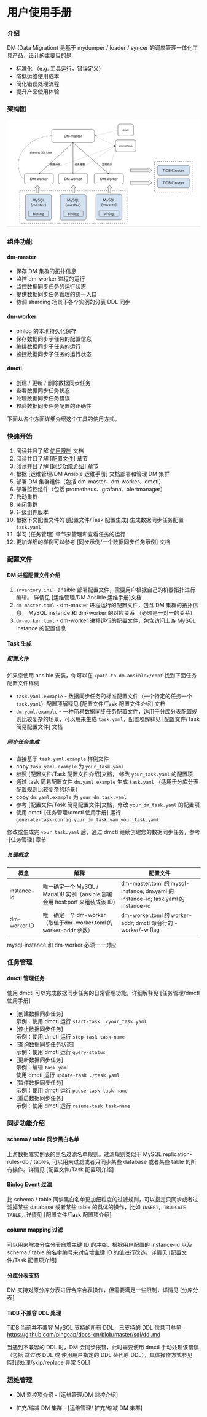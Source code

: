 用户使用手册
===

### 介绍

DM (Data Migration) 是基于 mydumper / loader / syncer 的调度管理一体化工具产品，设计的主要目的是
   - 标准化 （e.g. 工具运行，错误定义）
   - 降低运维使用成本
   - 简化错误处理流程
   - 提升产品使用体验

### 架构图

   ![DM structure](./architecture.png)

### 组件功能

#### dm-master

- 保存 DM 集群的拓扑信息
- 监控 dm-worker 进程的运行
- 监控数据同步任务的运行状态
- 提供数据同步任务管理的统一入口
- 协调 sharding 场景下各个实例的分表 DDL 同步

#### dm-worker

- binlog 的本地持久化保存
- 保存数据同步子任务的配置信息
- 编排数据同步子任务的运行
- 监控数据同步子任务的运行状态

#### dmctl

- 创建 / 更新 / 删除数据同步任务
- 查看数据同步任务状态
- 处理数据同步任务错误
- 校验数据同步任务配置的正确性


下面从各个方面详细介绍这个工具的使用方式。

### 快速开始

1. 阅读并且了解 [使用限制](./limits.md) 文档
2. 阅读并且了解 [[配置文件](https://docs.google.com/document/d/1D5qaUNcaxr441adZKyo7QzXo1J_dDlPl1N5ITlnHIQc/edit#heading=h.m7nrdrxv91e3)] 章节
3. 阅读并且了解 [[同步功能介绍](https://docs.google.com/document/d/1D5qaUNcaxr441adZKyo7QzXo1J_dDlPl1N5ITlnHIQc/edit#heading=h.kb6bkf32ww8v)] 章节
4. 根据 [运维管理/DM Ansible 运维手册] 文档部署和管理 DM 集群
  1. 部署 DM 集群组件（包括 dm-master、dm-worker、dmctl）
  2. 部署监控组件（包括 prometheus、grafana、alertmanager）
  3. 启动集群
  4. 关闭集群
  5. 升级组件版本
5. 根据下文配置文件的  [配置文件/Task 配置生成] 生成数据同步任务配置 `task.yaml`
6. 学习 [任务管理] 章节来管理和查看任务的运行
7. 更加详细的样例可以参考 [同步示例/一个数据同步任务示例] 文档

### 配置文件

#### DM 进程配置文件介绍

1. `inventory.ini` - ansible 部署配置文件，需要用户根据自己的机器拓扑进行编辑。 详情见 [运维管理/DM Ansible 运维手册]文档
2. `dm-master.toml` - dm-master 进程运行的配置文件，包含 DM 集群的拓扑信息， MySQL instance 和 dm-worker 的对应关系 （必须是一对一的关系）
3. `dm-worker.toml` - dm-worker 进程运行的配置文件，包含访问上游 MySQL instance 的配置信息

#### Task 生成

##### 配置文件

如果您使用 ansible 安装，你可以在 `<path-to-dm-ansible>/conf` 找到下面任务配置文件样例

- `task.yaml.exmaple` -  数据同步任务的标准配置文件（一个特定的任务一个 `task.yaml`）配置项解释见  [配置文件/Task 配置文件介绍] 文档
- `dm.yaml.example` - 一种简易数据同步任务配置文件，适用于分库分表配置规则比较复杂的场景，可以用来生成 `task.yaml`，配置项解释见 [配置文件/Task 简易配置文件] 文档

##### 同步任务生成

- 直接基于 `task.yaml.example` 样例文件
 - copy `task.yaml.example` 为 `your_task.yaml`
 - 参照 [配置文件/Task 配置文件介绍]文档， 修改 `your_task.yaml` 的配置项
- 通过 task 简易配置文件 `dm.yaml.example` 生成 `task.yaml` （适用于分库分表配置规则比较复杂的场景）
 - copy `dm.yaml.example` 为 `your_dm_task.yaml`
 - 参考 [配置文件/Task 简易配置文件]文档，修改 `your_dm_task.yaml` 的配置项
 - 使用 dmctl [任务管理/dmctl 使用手册] 运行  
    `generate-task-config your_dm_task.yam your_task.yaml`

修改或生成完 `your_task.yaml` 后，通过 dmctl 继续创建您的数据同步任务，参考 ·[任务管理] 章节

##### 关键概念

| 概念         | 解释                                                         | 配置文件                                                     |
| ------------ | ------------------------------------------------------------ | ------------------------------------------------------------ |
| instance-id  | 唯一确定一个 MySQL / MariaDB 实例（ansible 部署会用 host:port 来组装成该 ID） | dm-master.toml 的 mysql-instance; dm.yaml 的 instance-id; task.yaml 的 instance-id |
| dm-worker ID | 唯一确定一个 dm-worker （取值于dm-worker.toml 的 worker-addr 参数） | dm-worker.toml 的 worker-addr; dmctl 命令行的 -worker/-w flag  |

mysql-instance 和 dm-worker 必须一一对应

### 任务管理

#### dmctl 管理任务

使用 dmctl 可以完成数据同步任务的日常管理功能，详细解释见 [任务管理/dmctl 使用手册]

- [创建数据同步任务]   
    示例：使用 dmctl 运行 `start-task ./your_task.yaml`
- [停止数据同步任务]  
    示例：使用 dmctl 运行 `stop-task task-name`
- [查询数据同步任务状态]  
    示例：使用 dmctl 运行 `query-status`
- [更新数据同步任务]  
    示例：编辑 `task.yaml`  
        使用 dmctl 运行 `update-task ./task.yaml`
- [暂停数据同步任务]  
    示例：使用 dmctl 运行 `pause-task task-name`
- [重启数据同步任务]  
    示例：使用 dmctl 运行 `resume-task task-name`

### 同步功能介绍

#### schema / table 同步黑白名单

上游数据库实例表的黑名过滤名单规则。过滤规则类似于 MySQL replication-rules-db / tables, 可以用来过滤或者只同步某些 database 或者某些 table 的所有操作。详情见 [配置文件/Task 配置项介绍]

#### Binlog Event 过滤

比 schema / table 同步黑白名单更加细粒度的过滤规则，可以指定只同步或者过滤掉某些 database 或者某些 table 的具体的操作，比如 `INSERT`，`TRUNCATE TABLE`。详情见  [配置文件/Task 配置项介绍]

#### column mapping 过滤

可以用来解决分库分表自增主键 ID 的冲突，根据用户配置的 instance-id 以及 schema / table 的名字编号来对自增主键 ID 的值进行改造。详情见  [配置文件/Task 配置项介绍]

#### 分库分表支持

DM 支持对原分库分表进行合库合表操作，但需要满足一些限制，详情见 [分库分表]

####  TiDB 不兼容 DDL 处理

TiDB 当前并不兼容 MySQL 支持的所有 DDL，已支持的 DDL 信息可参见: <https://github.com/pingcap/docs-cn/blob/master/sql/ddl.md>

当遇到不兼容的 DDL 时，DM 会同步报错，此时需要使用 dmctl 手动处理该错误（包括 跳过该 DDL 或 使用用户指定的 DDL 替代原 DDL），具体操作方式参见 [错误处理/skip/replace 异常 SQL]

### 运维管理

- DM 监控项介绍 - [运维管理/DM 监控介绍]

- 扩充/缩减 DM 集群 - [运维管理/ 扩充/缩减 DM 集群]


